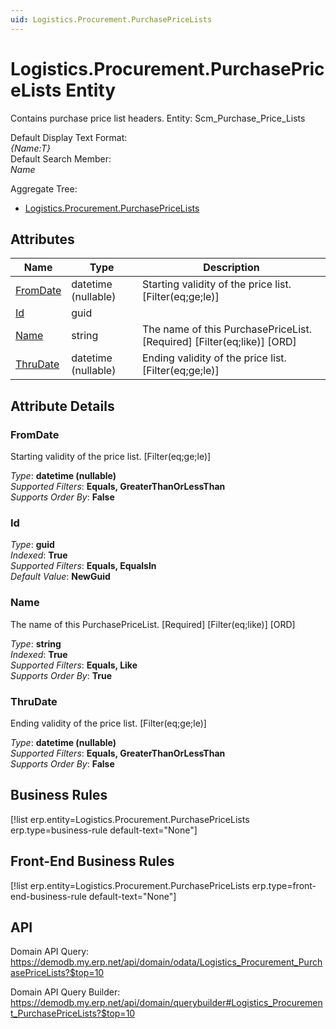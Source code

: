 ```yaml
---
uid: Logistics.Procurement.PurchasePriceLists
---
```

# Logistics.Procurement.PurchasePriceLists Entity

Contains purchase price list headers. Entity: Scm_Purchase_Price_Lists

Default Display Text Format:  
_{Name:T}_  
Default Search Member:  
_Name_  

Aggregate Tree:  
* [Logistics.Procurement.PurchasePriceLists](Logistics.Procurement.PurchasePriceLists.md)  

## Attributes

| Name | Type | Description |
| ---- | ---- | --- |
| [FromDate](Logistics.Procurement.PurchasePriceLists.md#fromdate) | datetime (nullable) | Starting validity of the price list. [Filter(eq;ge;le)] 
| [Id](Logistics.Procurement.PurchasePriceLists.md#id) | guid |  
| [Name](Logistics.Procurement.PurchasePriceLists.md#name) | string | The name of this PurchasePriceList. [Required] [Filter(eq;like)] [ORD] 
| [ThruDate](Logistics.Procurement.PurchasePriceLists.md#thrudate) | datetime (nullable) | Ending validity of the price list. [Filter(eq;ge;le)] 


## Attribute Details

### FromDate

Starting validity of the price list. [Filter(eq;ge;le)]

_Type_: **datetime (nullable)**  
_Supported Filters_: **Equals, GreaterThanOrLessThan**  
_Supports Order By_: **False**  

### Id

_Type_: **guid**  
_Indexed_: **True**  
_Supported Filters_: **Equals, EqualsIn**  
_Default Value_: **NewGuid**  

### Name

The name of this PurchasePriceList. [Required] [Filter(eq;like)] [ORD]

_Type_: **string**  
_Indexed_: **True**  
_Supported Filters_: **Equals, Like**  
_Supports Order By_: **True**  

### ThruDate

Ending validity of the price list. [Filter(eq;ge;le)]

_Type_: **datetime (nullable)**  
_Supported Filters_: **Equals, GreaterThanOrLessThan**  
_Supports Order By_: **False**  



## Business Rules

[!list erp.entity=Logistics.Procurement.PurchasePriceLists erp.type=business-rule default-text="None"]

## Front-End Business Rules

[!list erp.entity=Logistics.Procurement.PurchasePriceLists erp.type=front-end-business-rule default-text="None"]

## API

Domain API Query:
<https://demodb.my.erp.net/api/domain/odata/Logistics_Procurement_PurchasePriceLists?$top=10>

Domain API Query Builder:
<https://demodb.my.erp.net/api/domain/querybuilder#Logistics_Procurement_PurchasePriceLists?$top=10>

